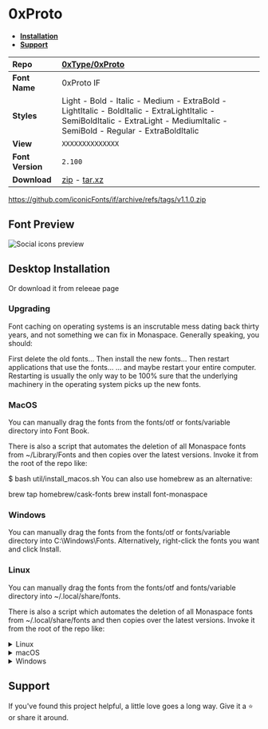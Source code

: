 # 0xProto

- [**Installation**](#installation)
- [**Support**](#support)

| Repo             | [0xType/0xProto](https://github.com/0xType/0xProto#readme)                                                                                                                   |
| :--------------- | :--------------------------------------------------------------------------------------------------------------------------------------------------------------------------- |
| **Font Name**    | 0xProto IF                                                                                                                                                                   |
| **Styles**       | Light - Bold - Italic - Medium - ExtraBold - LightItalic - BoldItalic - ExtraLightItalic - SemiBoldItalic - ExtraLight - MediumItalic - SemiBold - Regular - ExtraBoldItalic |
| **View**         | `XXXXXXXXXXXXXX`                                                                                                                                                             |
| **Font Version** | `2.100`                                                                                                                                                                      |
| **Download**     | [zip](?????????) - [tar.xz](?????????)                                                                                                                                       |

https://github.com/iconicFonts/if/archive/refs/tags/v1.1.0.zip

<!--
Style Internal Links
[p-0xProto]: fonts/patched-fonts/0xProto/fonts
-->

[xxxxxx]: fonts/xxxxxxxxxxxxxxxxxx.ttf
[xxxxxx]: fonts/xxxxxxxxxxxxxxxxxx.ttf
[xxxxxx]: fonts/xxxxxxxxxxxxxxxxxx.ttf
[xxxxxx]: fonts/xxxxxxxxxxxxxxxxxx.ttf
[xxxxxx]: fonts/xxxxxxxxxxxxxxxxxx.ttf
[xxxxxx]: fonts/xxxxxxxxxxxxxxxxxx.ttf
[xxxxxx]: fonts/xxxxxxxxxxxxxxxxxx.ttf
[xxxxxx]: fonts/xxxxxxxxxxxxxxxxxx.ttf
[xxxxxx]: fonts/xxxxxxxxxxxxxxxxxx.ttf
[xxxxxx]: fonts/xxxxxxxxxxxxxxxxxx.ttf
[xxxxxx]: fonts/xxxxxxxxxxxxxxxxxx.ttf

## Font Preview

<picture>
  <source media="(prefers-color-scheme: dark)" srcset="https://raw.githubusercontent.com/iconicFonts/if/main/imgs/Social_dark.png">
  <img alt="Social icons preview" src="https://raw.githubusercontent.com/iconicFonts/if/main/imgs/Social_light.png">
</picture>

## Desktop Installation

Or download it from releeae page

### Upgrading

Font caching on operating systems is an inscrutable mess dating back thirty years, and not something we can fix in Monaspace. Generally speaking, you should:

First delete the old fonts…
Then install the new fonts…
Then restart applications that use the fonts…
… and maybe restart your entire computer.
Restarting is usually the only way to be 100% sure that the underlying machinery in the operating system picks up the new fonts.

### MacOS

You can manually drag the fonts from the fonts/otf or fonts/variable directory into Font Book.

There is also a script that automates the deletion of all Monaspace fonts from ~/Library/Fonts and then copies over the latest versions. Invoke it from the root of the repo like:

$ bash util/install_macos.sh
You can also use homebrew as an alternative:

brew tap homebrew/cask-fonts
brew install font-monaspace

### Windows

You can manually drag the fonts from the fonts/otf or fonts/variable directory into C:\Windows\Fonts. Alternatively, right-click the fonts you want and click Install.

### Linux

You can manually drag the fonts from the fonts/otf and fonts/variable directory into ~/.local/share/fonts.

There is also a script which automates the deletion of all Monaspace fonts from ~/.local/share/fonts and then copies over the latest versions. Invoke it from the root of the repo like:

<details>

<summary>Linux</summary>

```sh
curl -o ~/.local/share/fonts/Social.ttf https://raw.githubusercontent.com/iconicFonts/if/main/fonts/patched/xxxxxxxxxxxxxxxxx/fonts/xxxxxxxxxxxxxxxxx.xxxxxxxxxxxxxxxxx.ttf
curl -o ~/.local/share/fonts/Social.ttf https://raw.githubusercontent.com/iconicFonts/if/main/fonts/patched/xxxxxxxxxxxxxxxxx/fonts/xxxxxxxxxxxxxxxxx.xxxxxxxxxxxxxxxxx.ttf
curl -o ~/.local/share/fonts/Social.ttf https://raw.githubusercontent.com/iconicFonts/if/main/fonts/patched/xxxxxxxxxxxxxxxxx/fonts/xxxxxxxxxxxxxxxxx.xxxxxxxxxxxxxxxxx.ttf
curl -o ~/.local/share/fonts/Social.ttf https://raw.githubusercontent.com/iconicFonts/if/main/fonts/patched/xxxxxxxxxxxxxxxxx/fonts/xxxxxxxxxxxxxxxxx.xxxxxxxxxxxxxxxxx.ttf
curl -o ~/.local/share/fonts/Social.ttf https://raw.githubusercontent.com/iconicFonts/if/main/fonts/patched/xxxxxxxxxxxxxxxxx/fonts/xxxxxxxxxxxxxxxxx.xxxxxxxxxxxxxxxxx.ttf
curl -o ~/.local/share/fonts/Social.ttf https://raw.githubusercontent.com/iconicFonts/if/main/fonts/patched/xxxxxxxxxxxxxxxxx/fonts/xxxxxxxxxxxxxxxxx.xxxxxxxxxxxxxxxxx.ttf
curl -o ~/.local/share/fonts/Social.ttf https://raw.githubusercontent.com/iconicFonts/if/main/fonts/patched/xxxxxxxxxxxxxxxxx/fonts/xxxxxxxxxxxxxxxxx.xxxxxxxxxxxxxxxxx.ttf
curl -o ~/.local/share/fonts/Social.ttf https://raw.githubusercontent.com/iconicFonts/if/main/fonts/patched/xxxxxxxxxxxxxxxxx/fonts/xxxxxxxxxxxxxxxxx.xxxxxxxxxxxxxxxxx.ttf
curl -o ~/.local/share/fonts/Social.ttf https://raw.githubusercontent.com/iconicFonts/if/main/fonts/patched/xxxxxxxxxxxxxxxxx/fonts/xxxxxxxxxxxxxxxxx.ttf
```

Refresh font cache:

```sh
fc-cache -f ~/.local/share/fonts
```

</details>

<details>

<summary>macOS</summary>

```sh
curl -o ~/Library/Fonts/Social.ttf https://raw.githubusercontent.com/iconicFonts/if/main/fonts/TTF/Social.ttf
```

</details>

<details>

<summary>Windows</summary>

```sh
curl -o C:\Windows\Fonts\Social.ttf https://raw.githubusercontent.com/iconicFonts/if/main/fonts/TTF/Social.ttf
```

</details>

## Support

If you've found this project helpful, a little love goes a long way. Give it a :star: or share it around.
